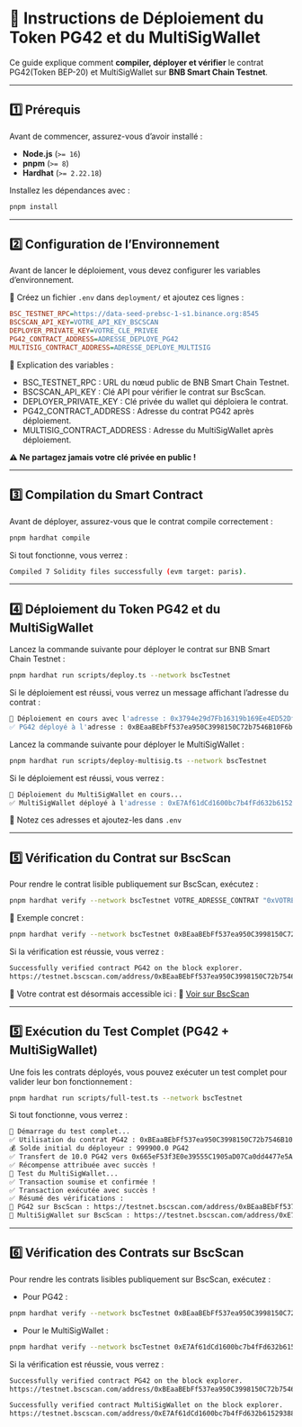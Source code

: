 # 📖 Instructions de Déploiement du Token PG42 et du MultiSigWallet

Ce guide explique comment **compiler, déployer et vérifier** le contrat PG42(Token BEP-20) et MultiSigWallet sur **BNB Smart Chain Testnet**.

---

## 1️⃣ Prérequis

Avant de commencer, assurez-vous d’avoir installé :
- **Node.js** (`>= 16`)
- **pnpm** (`>= 8`)
- **Hardhat** (`>= 2.22.18`)

Installez les dépendances avec :
```sh
pnpm install
```

---

## 2️⃣ Configuration de l’Environnement

Avant de lancer le déploiement, vous devez configurer les variables d’environnement.

📌 Créez un fichier `.env` dans `deployment/` et ajoutez ces lignes :
```ini
BSC_TESTNET_RPC=https://data-seed-prebsc-1-s1.binance.org:8545
BSCSCAN_API_KEY=VOTRE_API_KEY_BSCSCAN
DEPLOYER_PRIVATE_KEY=VOTRE_CLE_PRIVEE
PG42_CONTRACT_ADDRESS=ADRESSE_DEPLOYE_PG42
MULTISIG_CONTRACT_ADDRESS=ADRESSE_DEPLOYE_MULTISIG
```

🔹 Explication des variables :

* BSC_TESTNET_RPC : URL du nœud public de BNB Smart Chain Testnet.
* BSCSCAN_API_KEY : Clé API pour vérifier le contrat sur BscScan.
* DEPLOYER_PRIVATE_KEY : Clé privée du wallet qui déploiera le contrat.
* PG42_CONTRACT_ADDRESS : Adresse du contrat PG42 après déploiement.
* MULTISIG_CONTRACT_ADDRESS : Adresse du MultiSigWallet après déploiement.

**⚠️ Ne partagez jamais votre clé privée en public !**

--- 

## 3️⃣ Compilation du Smart Contract

Avant de déployer, assurez-vous que le contrat compile correctement :
```sh
pnpm hardhat compile
```

Si tout fonctionne, vous verrez :
```sh
Compiled 7 Solidity files successfully (evm target: paris).
```

---

## 4️⃣ Déploiement du Token PG42 et du MultiSigWallet

Lancez la commande suivante pour déployer le contrat sur BNB Smart Chain Testnet :
```bash
pnpm hardhat run scripts/deploy.ts --network bscTestnet
```

Si le déploiement est réussi, vous verrez un message affichant l’adresse du contrat :
```bash
🚀 Déploiement en cours avec l'adresse : 0x3794e29d7Fb16319b169Ee4ED52Dfc6F2b090E15
✅ PG42 déployé à l'adresse : 0xBEaaBEbFf537ea950C3998150C72b7546B10F6bd
```

Lancez la commande suivante pour déployer le MultiSigWallet :
```bash
pnpm hardhat run scripts/deploy-multisig.ts --network bscTestnet
```

Si le déploiement est réussi, vous verrez :
```bash
🚀 Déploiement du MultiSigWallet en cours...
✅ MultiSigWallet déployé à l'adresse : 0xE7Af61dCd1600bc7b4fFd632b61529388B729604
```

📌 Notez ces adresses et ajoutez-les dans `.env`

---

## 5️⃣ Vérification du Contrat sur BscScan

Pour rendre le contrat lisible publiquement sur BscScan, exécutez :
```bash
pnpm hardhat verify --network bscTestnet VOTRE_ADRESSE_CONTRAT "0xVOTRE_ADRESSE_DEPLOYEUR"
```

📌 Exemple concret :
```bash
pnpm hardhat verify --network bscTestnet 0xBEaaBEbFf537ea950C3998150C72b7546B10F6bd "0x3794e29d7Fb16319b169Ee4ED52Dfc6F2b090E15"
```

Si la vérification est réussie, vous verrez :

```bash
Successfully verified contract PG42 on the block explorer.
https://testnet.bscscan.com/address/0xBEaaBEbFf537ea950C3998150C72b7546B10F6bd#code
```

🔗 Votre contrat est désormais accessible ici :
📌 [Voir sur BscScan](https://testnet.bscscan.com/address/0xBEaaBEbFf537ea950C3998150C72b7546B10F6bd#code)

---

## 5️⃣ Exécution du Test Complet (PG42 + MultiSigWallet)

Une fois les contrats déployés, vous pouvez exécuter un test complet pour valider leur bon fonctionnement :
```bash
pnpm hardhat run scripts/full-test.ts --network bscTestnet
```

Si tout fonctionne, vous verrez :
```bash
🚀 Démarrage du test complet...
✅ Utilisation du contrat PG42 : 0xBEaaBEbFf537ea950C3998150C72b7546B10F6bd
💰 Solde initial du déployeur : 999900.0 PG42
✅ Transfert de 10.0 PG42 vers 0x665eF53f3E0e39555C1905aD07Ca0dd4477e5A75
✅ Récompense attribuée avec succès !
🚀 Test du MultiSigWallet...
✅ Transaction soumise et confirmée !
✅ Transaction exécutée avec succès !
✅ Résumé des vérifications :
🔗 PG42 sur BscScan : https://testnet.bscscan.com/address/0xBEaaBEbFf537ea950C3998150C72b7546B10F6bd
🔗 MultiSigWallet sur BscScan : https://testnet.bscscan.com/address/0xE7Af61dCd1600bc7b4fFd632b61529388B729604
```

---

## 6️⃣ Vérification des Contrats sur BscScan

Pour rendre les contrats lisibles publiquement sur BscScan, exécutez :

- Pour PG42 :
```bash
pnpm hardhat verify --network bscTestnet 0xBEaaBEbFf537ea950C3998150C72b7546B10F6bd "0x3794e29d7Fb16319b169Ee4ED52Dfc6F2b090E15"
```

- Pour le MultiSigWallet :
```bash
pnpm hardhat verify --network bscTestnet 0xE7Af61dCd1600bc7b4fFd632b61529388B729604
```

Si la vérification est réussie, vous verrez :
```bash
Successfully verified contract PG42 on the block explorer.
https://testnet.bscscan.com/address/0xBEaaBEbFf537ea950C3998150C72b7546B10F6bd#code

Successfully verified contract MultiSigWallet on the block explorer.
https://testnet.bscscan.com/address/0xE7Af61dCd1600bc7b4fFd632b61529388B729604#code
```

